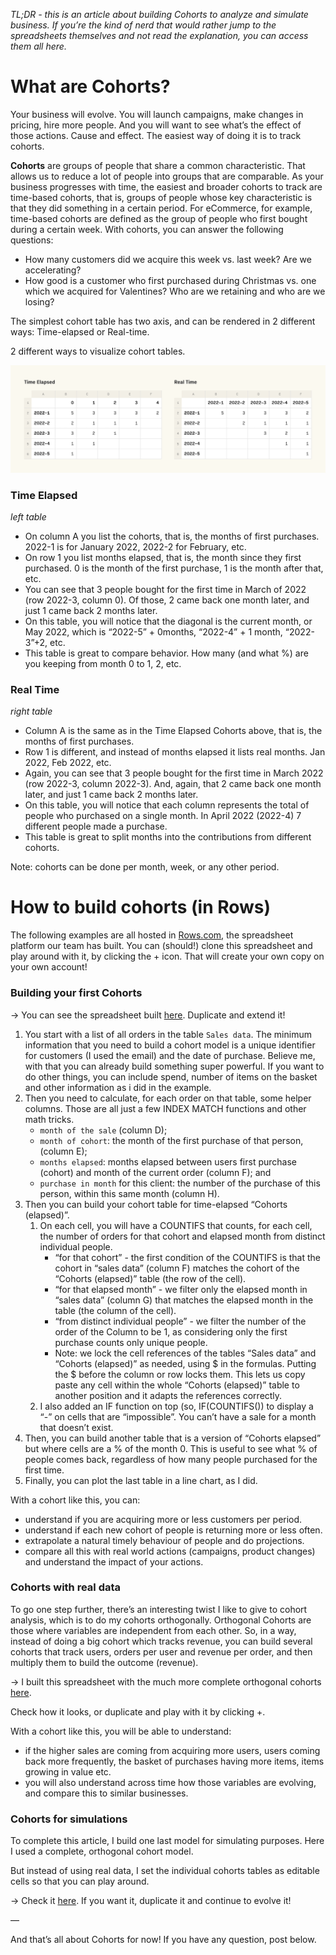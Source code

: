 _TL;DR - this is an article about building Cohorts to analyze and simulate business. If you’re the kind of nerd that would rather jump to the spreadsheets themselves and not read the explanation, you can access them all here._

# What are Cohorts?

Your business will evolve. You will launch campaigns, make changes in pricing, hire more people. And you will want to see what’s the effect of those actions. Cause and effect. The easiest way of doing it is to track cohorts.

**Cohorts** are groups of people that share a common characteristic. That allows us to reduce a lot of people into groups that are comparable. As your business progresses with time, the easiest and broader cohorts to track are time-based cohorts, that is, groups of people whose key characteristic is that they did something in a certain period. For eCommerce, for example, time-based cohorts are defined as the group of people who first bought during a certain week. With cohorts, you can answer the following questions:

- How many customers did we acquire this week vs. last week?  Are we accelerating?
- How good is a customer who first purchased during Christmas vs. one which we acquired for Valentines? Who are we retaining and who are we losing?

The simplest cohort table has two axis, and can be rendered in 2 different ways: Time-elapsed or Real-time.

2 different ways to visualize cohort tables.

![cohorts](2015-04-08-measuring-success-with-cohorts-cohorts.png)

### Time Elapsed
_left table_ 

- On column A you list the cohorts, that is, the months of first purchases. 2022-1 is for January 2022, 2022-2 for February, etc. 
- On row 1 you list months elapsed, that is, the month since they first purchased. 0 is the month of the first purchase, 1 is the month after that, etc. 
- You can see that 3 people bought for the first time in March of 2022 (row 2022-3, column 0). Of those, 2 came back one month later, and just 1 came back 2 months later. 
- On this table, you will notice that the diagonal is the current month, or May 2022, which is “2022-5” + 0months, “2022-4” + 1 month, “2022-3”+2, etc. 
- This table is great to compare behavior. How many (and what %) are you keeping from month 0 to 1, 2, etc.

### Real Time
_right table_

- Column A is the same as in the Time Elapsed Cohorts above, that is, the months of first purchases. 
- Row 1 is different, and instead of months elapsed it lists real months. Jan 2022, Feb 2022, etc.
- Again, you can see that 3 people bought for the first time in March 2022 (row 2022-3, column 2022-3). And, again, that 2 came back one month later, and just 1 came back 2 months later. 
- On this table, you will notice that each column represents the total of people who purchased on a single month. In April 2022 (2022-4) 7 different people made a purchase.
- This table is great to split months into the contributions from different cohorts.

Note: cohorts can be done per month, week, or any other period.

# How to build cohorts (in Rows)

The following examples are all hosted in [Rows.com](https://rows.com), the spreadsheet platform our team has built. You can (should!) clone this spreadsheet and play around with it, by clicking the + icon. That will create your own copy on your own account!

### Building your first Cohorts

→ You can see the spreadsheet built [here](https://rows.com/humberto/analytics/cohorts-introduction-6EEmgZhfuc2euqbFWCyWTx/live). Duplicate and extend it! 

1. You start with a list of all orders in the table `Sales data`. The minimum information that you need to build a cohort model is a unique identifier for customers (I used the email) and the date of purchase. Believe me, with that you can already build something super powerful. If you want to do other things, you can include spend, number of items on the basket and other information as i did in the example.
2. Then you need to calculate, for each order on that table, some helper columns. Those are all just a few INDEX MATCH functions and other math tricks.
    - `month of the sale` (column D);
    - `month of cohort`: the month of the first purchase of that person, (column E);
    - `months elapsed`: months elapsed between users first purchase (cohort) and month of the current order (column F); and 
    - `purchase in month` for this client: the number of the purchase of this person, within this same month (column H). 
3. Then you can build your cohort table for time-elapsed “Cohorts (elapsed)”. 
    1. On each cell, you will have a COUNTIFS that counts, for each cell, the number of orders for that cohort and elapsed month from distinct individual people.
        - “for that cohort” - the first condition of the COUNTIFS is that the cohort in “sales data” (column F) matches the cohort of the “Cohorts (elapsed)” table (the row of the cell). 
        - “for that elapsed month” - we filter only the elapsed month in “sales data” (column G) that matches the elapsed month in the table (the column of the cell).
        - “from distinct individual people” - we filter the number of the order  of the Column to be 1, as considering only the first purchase counts only unique people. 
        - Note: we lock the cell references of the tables “Sales data” and “Cohorts (elapsed)” as needed, using $ in the formulas. Putting the $ before the column or row locks them. This lets us copy paste any cell within the whole “Cohorts (elapsed)” table to another position and it adapts the references correctly.
    2. I also added an IF function on top (so, IF(COUNTIFS()) to display a “-” on cells that are “impossible”. You can’t have a sale for a month that doesn’t exist.
4. Then, you can build another table that is a version of “Cohorts elapsed” but where cells are a % of the month 0. This is useful to see what % of people comes back, regardless of how many people purchased for the first time.
5. Finally, you can plot the last table in a line chart, as I did.

With a cohort like this, you can:

- understand if you are acquiring more or less customers per period.
- understand if each new cohort of people is returning more or less often.
- extrapolate a natural timely behaviour of people and do projections.
- compare all this with real world actions (campaigns, product changes) and understand the impact of your actions.

### Cohorts with real data

To go one step further, there’s an interesting twist I like to give to cohort analysis, which is to do my cohorts orthogonally. Orthogonal Cohorts are those where variables are independent from each other. So, in a way, instead of doing a big cohort which tracks revenue, you can build several cohorts that track users, orders per user and revenue per order, and then multiply them to build the outcome (revenue).

→ I built this spreadsheet with the much more complete orthogonal cohorts [here](https://rows.com/humberto/analytics/cohorts-for-e-commerce-real-data-7AgSTMDhctsstfl7hUQMxN/a8e012a4-8fb2-44b3-8f70-f1ccbb124fa3/live). 

Check how it looks, or duplicate and play with it by clicking +.

With a cohort like this, you will be able to understand:

- if the higher sales are coming from acquiring more users, users coming back more frequently, the basket of purchases having more items, items growing in  value etc.
- you will also understand across time how those variables are evolving, and compare this to similar businesses.

### Cohorts for simulations

To complete this article, I build one last model for simulating purposes. Here I used a complete, orthogonal cohort model. 

But instead of using real data, I set the individual cohorts tables as editable cells so that you can play around. 

→ Check it [here](https://rows.com/humberto/analytics/cohorts-for-e-commerce-simulator-2tyl566FH2bc8fNtbMvmyI/6ce4e9ad-2e74-47a3-9886-99891384d424/live). If you want it, duplicate it and continue to evolve it!

—

And that’s all about Cohorts for now! If you have any question, post below.
